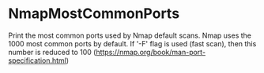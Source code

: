 # NmapMostCommonPorts
Print the most common ports used by Nmap default scans.
Nmap uses the 1000 most common ports by default. If '-F' flag is used (fast scan), then this number is reduced to 100 (https://nmap.org/book/man-port-specification.html)
